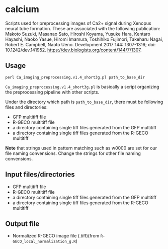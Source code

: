 # calcium
Scripts used for preprocessing images of Ca2+ signal during Xenopus neural tube formation. These are associated with the following publication: Makoto Suzuki, Masanao Sato, Hiroshi Koyama, Yusuke Hara, Kentaro Hayashi, Naoko Yasue, Hiromi Imamura, Toshihiko Fujimori, Takeharu Nagai, Robert E. Campbell, Naoto Ueno. Development 2017 144: 1307-1316; doi: 10.1242/dev.141952.
https://dev.biologists.org/content/144/7/1307.

## Usage
```
perl Ca_imaging_preprocessing.v1.4_short3g.pl path_to_base_dir
```
`Ca_imaging_preprocessing.v1.4_short3g.pl` is basically a script organizing the preprocessing pipeline with other scripts.

Under the directory which path is `path_to_base_dir`, there must be following files and directories:
- GFP multitiff file
- R-GECO multitiff file
- a directory containing single tiff files generated from the GFP multitiff
- a directory containing single tiff files generated from the R-GECO multitiff

__Note__ that strings used in pattern matching such as w0000 are set for our file naming convensions. Change the strings for other file naming convensions.

## Input files/directories
- GFP multitiff file
- R-GECO multitiff file
- a directory containing single tiff files generated from the GFP multitiff
- a directory containing single tiff files generated from the R-GECO multitiff

## Output file
- Normalized R-GECO image file (.tiff)(from `R-GECO_local_normalization_g.R`)

